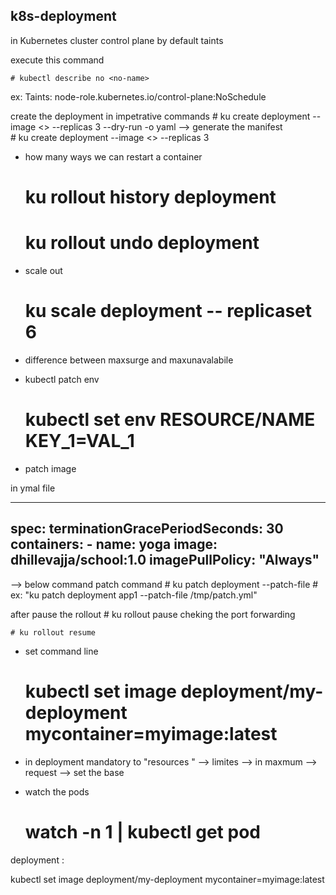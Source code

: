 ## k8s-deployment



in Kubernetes cluster control plane by default taints 

execute this command 

	# kubectl describe no <no-name>


ex: Taints:             node-role.kubernetes.io/control-plane:NoSchedule

create the deployment in impetrative commands
	# ku create deployment <name-dp> --image <> --replicas 3 --dry-run -o yaml --> generate the manifest  
	#  ku create deployment <name-dp> --image <> --replicas 3

* how many ways we can restart a container 

	# ku rollout history deployment <dep-name>
	# ku rollout undo deployment <dep-name>

* scale out 

	# ku scale deployment <app> -- replicaset 6

* difference between maxsurge and maxunavalabile 

* kubectl patch env  
	# kubectl set env RESOURCE/NAME KEY_1=VAL_1

* patch image 
	
in ymal file
 
---
spec:
  terminationGracePeriodSeconds: 30
  containers:
    - name: yoga
      image: dhillevajja/school:1.0
      imagePullPolicy: "Always"
---

 --> below command patch command
       # ku patch deployment <name-dp > --patch-file <path-file>
	   # ex: "ku patch deployment app1 --patch-file /tmp/patch.yml"

after pause the rollout 
	# ku rollout pause
cheking the port forwarding

	# ku rollout resume  


* set command line 
	# kubectl set image deployment/my-deployment mycontainer=myimage:latest

* in deployment mandatory to  "resources "
	--> limites --> in maxmum
	--> request --> set the base

* watch the pods 
	# watch -n 1 | kubectl get pod



deployment : 

kubectl set image deployment/my-deployment mycontainer=myimage:latest


